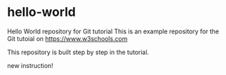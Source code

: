 # hello-world
Hello World repository for Git tutorial
This is an example repository for the Git tutoial on https://www.w3schools.com

This repository is built step by step in the tutorial.

new instruction!
